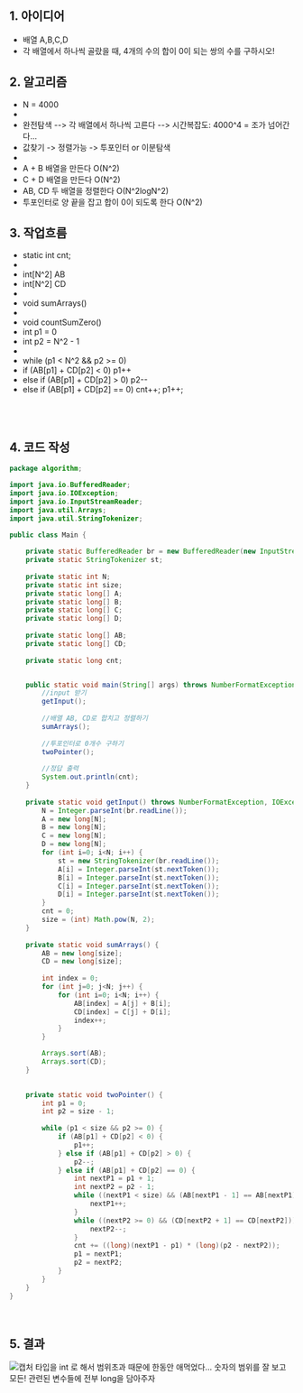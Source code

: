 ## 1. 아이디어
 * 배열 A,B,C,D
 * 각 배열에서 하나씩 골랐을 때, 4개의 수의 합이 0이 되는 쌍의 수를 구하시오!

## 2. 알고리즘
 * N = 4000
 * 
 * 완전탐색 --> 각 배열에서 하나씩 고른다 --> 시간복잡도: 4000^4 = 조가 넘어간다...
 * 값찾기 -> 정렬가능 -> 투포인터 or 이분탐색
 * 
 * A + B 배열을 만든다 O(N^2)
 * C + D 배열을 만든다 O(N^2)
 * AB, CD 두 배열을 정렬한다 O(N^2logN^2)
 * 투포인터로 양 끝을 잡고 합이 0이 되도록 한다 O(N^2)

## 3. 작업흐름
 * static int cnt;
 * 
 * int[N^2] AB
 * int[N^2] CD
 * 
 * void sumArrays()
 * 
 * void countSumZero()
 * 	int p1 = 0
 * 	int p2 = N^2 - 1
 * 
 * while (p1 < N^2 && p2 >= 0)
 * if (AB[p1] + CD[p2] < 0) p1++
 * else if (AB[p1] + CD[p2] > 0) p2--
 * else if (AB[p1] + CD[p2] == 0) cnt++; p1++;

</br></br>
## 4. 코드 작성

```java
package algorithm;

import java.io.BufferedReader;
import java.io.IOException;
import java.io.InputStreamReader;
import java.util.Arrays;
import java.util.StringTokenizer;

public class Main {
	
	private static BufferedReader br = new BufferedReader(new InputStreamReader(System.in));
	private static StringTokenizer st;
	
	private static int N;
	private static int size;
	private static long[] A;
	private static long[] B;
	private static long[] C;
	private static long[] D;
	
	private static long[] AB;
	private static long[] CD;
	
	private static long cnt;


	public static void main(String[] args) throws NumberFormatException, IOException {
		//input 받기
		getInput();
		
		//배열 AB, CD로 합치고 정렬하기
		sumArrays();
		
		//투포인터로 0개수 구하기
		twoPointer();
		
		//정답 출력
		System.out.println(cnt);
	}
	
	private static void getInput() throws NumberFormatException, IOException {
		N = Integer.parseInt(br.readLine());
		A = new long[N];
		B = new long[N];
		C = new long[N];
		D = new long[N];
		for (int i=0; i<N; i++) {
			st = new StringTokenizer(br.readLine());
			A[i] = Integer.parseInt(st.nextToken());
			B[i] = Integer.parseInt(st.nextToken());
			C[i] = Integer.parseInt(st.nextToken());
			D[i] = Integer.parseInt(st.nextToken());
		}
		cnt = 0;
		size = (int) Math.pow(N, 2);
	}
	
	private static void sumArrays() {
		AB = new long[size];
		CD = new long[size];
		
		int index = 0;
		for (int j=0; j<N; j++) {
			for (int i=0; i<N; i++) {
				AB[index] = A[j] + B[i];
				CD[index] = C[j] + D[i];
				index++;
			}
		}

		Arrays.sort(AB);
		Arrays.sort(CD);
	}

	
	private static void twoPointer() {
		int p1 = 0;
		int p2 = size - 1;
		
		while (p1 < size && p2 >= 0) {
			if (AB[p1] + CD[p2] < 0) {
				p1++;
			} else if (AB[p1] + CD[p2] > 0) {
				p2--;
			} else if (AB[p1] + CD[p2] == 0) {
				int nextP1 = p1 + 1;
				int nextP2 = p2 - 1;
				while ((nextP1 < size) && (AB[nextP1 - 1] == AB[nextP1])) {
					nextP1++;
				}
				while ((nextP2 >= 0) && (CD[nextP2 + 1] == CD[nextP2])) {
					nextP2--;
				}
				cnt += ((long)(nextP1 - p1) * (long)(p2 - nextP2));
				p1 = nextP1;
				p2 = nextP2;
			}
		}
	}
}

```

<br>

## 5. 결과
![캡처](https://github.com/SSAFY-11th-Seoul15/algo-study/assets/55419868/ebdeeec5-b790-446a-9364-9c5452e9cc99)
타입을 int 로 해서 범위초과 때문에 한동안 애먹었다... 숫자의 범위를 잘 보고 모든! 관련된 변수들에 전부 long을 담아주자
